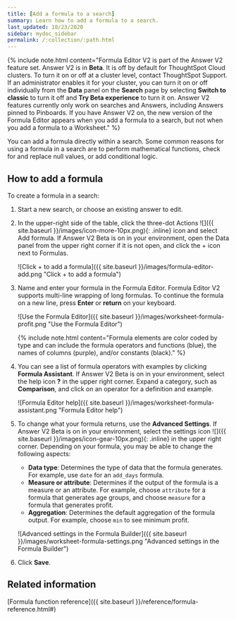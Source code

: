 ```yaml
---
title: [Add a formula to a search]
summary: Learn how to add a formula to a search.
last_updated: 10/23/2020
sidebar: mydoc_sidebar
permalink: /:collection/:path.html
---
```


{% include note.html content="Formula Editor V2 is part of the Answer V2 feature set. Answer V2 is in <strong>Beta</strong>. It is off by default for ThoughtSpot Cloud clusters. To turn it on or off at a cluster level, contact ThoughtSpot Support. If an administrator enables it for your cluster, you can turn it on or off individually from the <strong>Data</strong> panel on the <strong>Search</strong> page by selecting <strong>Switch to classic</strong> to turn it off and <strong>Try Beta experience</strong> to turn it on. Answer V2 features currently only work on searches and Answers, including Answers pinned to Pinboards. If you have Answer V2 on, the new version of the Formula Editor appears when you add a formula to a search, but not when you add a formula to a Worksheet." %}

You can add a formula directly within a search. Some common reasons for using a formula in a search are to perform mathematical functions, check for and replace null values, or add conditional logic.

## How to add a formula

To create a formula in a search:

1. Start a new search, or choose an existing answer to edit.

3. In the upper-right side of the table, click the three-dot Actions ![]({{ site.baseurl }}/images/icon-more-10px.png){: .inline} icon and select Add formula. If Answer V2 <span class="label label-beta">Beta</span> is on in your environment, open the Data panel from the upper right corner if it is not open, and click the + icon next to Formulas.

    ![Click + to add a formula]({{ site.baseurl }}/images/formula-editor-add.png "Click + to add a formula")

4. Name and enter your formula in the Formula Editor. Formula Editor V2 supports multi-line wrapping of long formulas. To continue the formula on a new line, press **Enter** or **return** on your keyboard.

     ![Use the Formula Editor]({{ site.baseurl }}/images/worksheet-formula-profit.png "Use the Formula Editor")

    {% include note.html content="Formula elements are color coded by type and can include the formula operators and functions (blue), the names of columns (purple), and/or constants (black)." %}

5.  You can see a list of formula operators with examples by clicking **Formula Assistant**. If Answer V2 <span class="label label-beta">Beta</span> is on in your environment, select the help icon **?** in the upper right corner. Expand a category, such as **Comparison**, and click on an operator for a definition and example.

    ![Formula Editor help]({{ site.baseurl }}/images/worksheet-formula-assistant.png "Formula Editor help")

6.  To change what your formula returns, use the **Advanced Settings**. If Answer V2 <span class="label label-beta">Beta</span> is on in your environment, select the settings icon ![]({{ site.baseurl }}/images/icon-gear-10px.png){: .inline} in the upper right corner. Depending on your formula, you may be able to change the following aspects:

    -   **Data type**: Determines the type of data that the formula generates. For example, use `date` for an `add_days` formula.
    -   **Measure or attribute**: Determines if the output of the formula is a measure or an attribute. For example, choose `attribute` for a formula that generates age groups, and choose `measure` for a formula that generates profit.
    -   **Aggregation**: Determines the default aggregation of the formula output. For example, choose `min` to see minimum profit.

    ![Advanced settings in the Formula Builder]({{ site.baseurl }}/images/worksheet-formula-settings.png "Advanced settings in the Formula Builder")

7. Click **Save**.

## Related information  

[Formula function reference]({{ site.baseurl }}/reference/formula-reference.html#)

